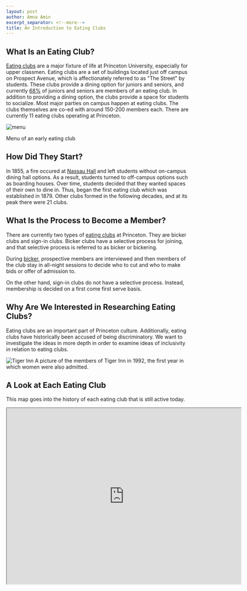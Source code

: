 ```yaml
---
layout: post
author: Amna Amin
excerpt_separator: <!--more-->
title: An Introduction to Eating Clubs 
---
```


## What Is an Eating Club? 

[Eating clubs](https://blogs.princeton.edu/mudd/2015/04/eating-clubs-and-the-street/) are a major fixture of life at Princeton University, especially for upper classmen. 
Eating clubs are a set of buildings located just off campus on Prospect Avenue, which is affectionately referred to as "The Street" by students. 
These clubs provide a dining option for juniors and seniors, and currently [68%](https://princetoneatingclubs.org/whats-an-eating-club/) of juniors and seniors are members of an eating club. 
In addition to providing a dining option, the clubs provide a space for students to socialize. Most major parties on campus happen at eating clubs. The clubs themselves are co-ed with around 150-200 members each. 
There are currently 11 eating clubs operating at Princeton. 


![menu](https://i1.wp.com/blogs.princeton.edu/mudd/wp-content/uploads/sites/41/2015/04/Inaugural_dinner_menu_University_Club_Feb_25_1892_AC019_Box13_F11.jpg?resize=646%2C1024&ssl=1)

Menu of an early eating club


 <!--more--> 

## How Did They Start? 

In 1855, a fire occured at [Nassau Hall](https://blogs.princeton.edu/mudd/2015/04/eating-clubs-and-the-street/) and left students without on-campus dining hall options. As a result, students turned to off-campus options such as boarding houses. 
Over time, students decided that they wanted spaces of their own to dine in. Thus, began the first eating club which was established in 1879. Other clubs formed in the following decades, and at its peak there were 21 clubs. 


## What Is the Process to Become a Member? 

There are currently two types of [eating clubs](https://princetoneatingclubs.org/whats-an-eating-club/) at Princeton. They are bicker clubs and sign-in clubs. Bicker clubs have a selective process for joining, and that selective process is referred to as bicker or bickering.

During [bicker](https://www.nytimes.com/1978/03/12/archives/new-jersey-weekly-princeton-bickering-over-bicker.html), prospective members are interviewed and then members of the club stay in all-night sessions to decide who to cut and who to make bids or offer of admission to.

On the other hand, sign-in clubs do not have a selective process. Instead, membership is decided on a first come first serve basis. 


## Why Are We Interested in Researching Eating Clubs? 

Eating clubs are an important part of Princeton culture. Additionally, eating clubs have historically been accused of being discriminatory. We want to investigate the ideas in more depth in order to examine ideas of inclusivity in relation to eating clubs.

![Tiger Inn](https://i2.wp.com/blogs.princeton.edu/mudd/wp-content/uploads/sites/41/2015/01/Tiger_Inn_1992_Bric.jpg?resize=1024%2C570&ssl=1) 
A picture of the members of Tiger Inn in 1992, the first year in which women were also admitted. 

## A Look at Each Eating Club 

This map goes into the history of each eating club that is still active today. 

<iframe src="https://www.google.com/maps/d/embed?mid=1q2rErRt5oCCWXt_gw1AO6R4lonRzvphU" width="640" height="480"></iframe> 

